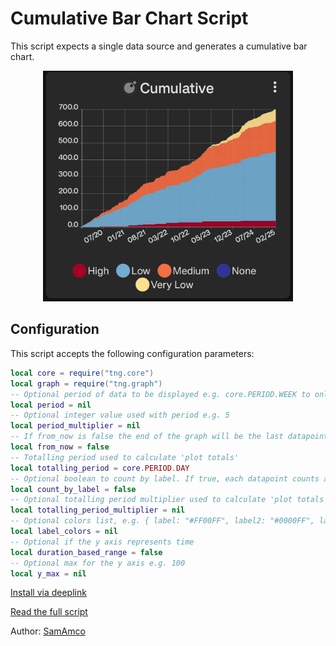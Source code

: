 # Cumulative Bar Chart Script

This script expects a single data source and generates a cumulative bar chart.

<div style="text-align: center;">
    <img src="image.jpg" alt="Cumulative Line Graph" style="width: 400px; height: auto;">
</div>

## Configuration

This script accepts the following configuration parameters:

```lua
local core = require("tng.core")
local graph = require("tng.graph")
-- Optional period of data to be displayed e.g. core.PERIOD.WEEK to only show 1 week of data
local period = nil
-- Optional integer value used with period e.g. 5
local period_multiplier = nil
-- If from_now is false the end of the graph will be the last datapoint, otherwise it's the current date/time
local from_now = false
-- Totalling period used to calculate 'plot totals'
local totalling_period = core.PERIOD.DAY
-- Optional boolean to count by label. If true, each datapoint counts as 1, and the value is ignored
local count_by_label = false
-- Optional totalling period multiplier used to calculate 'plot totals' e.g. 2
local totalling_period_multiplier = nil
-- Optional colors list, e.g. { label: "#FF00FF", label2: "#0000FF", label3: core.COLOR.BLUE_SKY }
local label_colors = nil
-- Optional if the y axis represents time
local duration_based_range = false
-- Optional max for the y axis e.g. 100
local y_max = nil
```

[Install via deeplink](trackandgraph://lua_inject_url?url=https://www.github.com/SamAmco/track-and-graph/tree/master/lua/community/bar-charts/cumulative/script.lua)

[Read the full script](./script.lua)

Author: [SamAmco](https://github.com/SamAmco)
